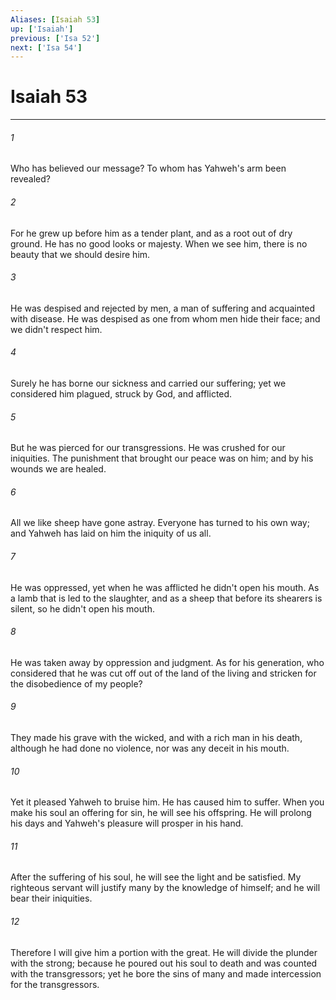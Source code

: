 ```yaml
---
Aliases: [Isaiah 53]
up: ['Isaiah']
previous: ['Isa 52']
next: ['Isa 54']
---
```

# Isaiah 53
***





###### 1 

Who has believed our message? To whom has Yahweh's arm been revealed? 



###### 2 

For he grew up before him as a tender plant, and as a root out of dry ground. He has no good looks or majesty. When we see him, there is no beauty that we should desire him. 



###### 3 

He was despised and rejected by men, a man of suffering and acquainted with disease. He was despised as one from whom men hide their face; and we didn't respect him. 



###### 4 

Surely he has borne our sickness and carried our suffering; yet we considered him plagued, struck by God, and afflicted. 



###### 5 

But he was pierced for our transgressions. He was crushed for our iniquities. The punishment that brought our peace was on him; and by his wounds we are healed. 



###### 6 

All we like sheep have gone astray. Everyone has turned to his own way; and Yahweh has laid on him the iniquity of us all. 



###### 7 

He was oppressed, yet when he was afflicted he didn't open his mouth. As a lamb that is led to the slaughter, and as a sheep that before its shearers is silent, so he didn't open his mouth. 



###### 8 

He was taken away by oppression and judgment. As for his generation, who considered that he was cut off out of the land of the living and stricken for the disobedience of my people? 



###### 9 

They made his grave with the wicked, and with a rich man in his death, although he had done no violence, nor was any deceit in his mouth. 



###### 10 

Yet it pleased Yahweh to bruise him. He has caused him to suffer. When you make his soul an offering for sin, he will see his offspring. He will prolong his days and Yahweh's pleasure will prosper in his hand. 



###### 11 

After the suffering of his soul, he will see the light and be satisfied. My righteous servant will justify many by the knowledge of himself; and he will bear their iniquities. 



###### 12 

Therefore I will give him a portion with the great. He will divide the plunder with the strong; because he poured out his soul to death and was counted with the transgressors; yet he bore the sins of many and made intercession for the transgressors.
